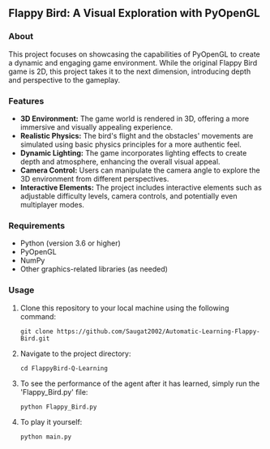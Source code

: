 ## Flappy Bird: A Visual Exploration with PyOpenGL

### About
This project focuses on showcasing the capabilities of PyOpenGL to create a dynamic and engaging game environment. While the original Flappy Bird game is 2D, this project takes it to the next dimension, introducing depth and perspective to the gameplay.

### Features
* **3D Environment:** The game world is rendered in 3D, offering a more immersive and visually appealing experience.
* **Realistic Physics:** The bird's flight and the obstacles' movements are simulated using basic physics principles for a more authentic feel.
* **Dynamic Lighting:** The game incorporates lighting effects to create depth and atmosphere, enhancing the overall visual appeal.
* **Camera Control:** Users can manipulate the camera angle to explore the 3D environment from different perspectives.
* **Interactive Elements:** The project includes interactive elements such as adjustable difficulty levels, camera controls, and potentially even multiplayer modes.

### Requirements
* Python (version 3.6 or higher)
* PyOpenGL
* NumPy
* Other graphics-related libraries (as needed)

### Usage
1. Clone this repository to your local machine using the following command:
   ```
   git clone https://github.com/Saugat2002/Automatic-Learning-Flappy-Bird.git
   ```

2. Navigate to the project directory:
   ```
   cd FlappyBird-Q-Learning
   ```

3. To see the performance of the agent after it has learned, simply run the 'Flappy_Bird.py' file:
   ```
   python Flappy_Bird.py
   ```

4. To play it yourself:
   ```
   python main.py
   ```

